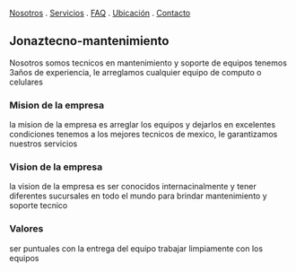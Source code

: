 [Nosotros](./nosotros.md) . [Servicios](./servicios.md) . [FAQ](FAQ.md) . [Ubicación](ubicacion.md) . [Contacto](./contacto.md)

## Jonaztecno-mantenimiento

Nosotros somos tecnicos en mantenimiento y soporte de equipos tenemos 3años de experiencia, le arreglamos cualquier equipo de computo o celulares

### Mision de la empresa

la mision de la empresa es arreglar los equipos y dejarlos en excelentes condiciones tenemos a los mejores tecnicos de mexico, le garantizamos nuestros servicios

### Vision de la empresa

la vision de la empresa es ser conocidos internacinalmente y tener diferentes sucursales en todo el mundo para brindar mantenimiento y soporte tecnico

### Valores

ser puntuales con la entrega del equipo
trabajar limpiamente con los equipos
